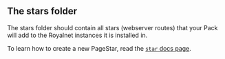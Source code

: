 ## The stars folder

The stars folder should contain all stars (webserver routes) that your Pack will add to the Royalnet instances it is installed in.

To learn how to create a new PageStar, read the [`star` docs page](https://gh.steffo.eu/royalnet/html/packs/star.html).
